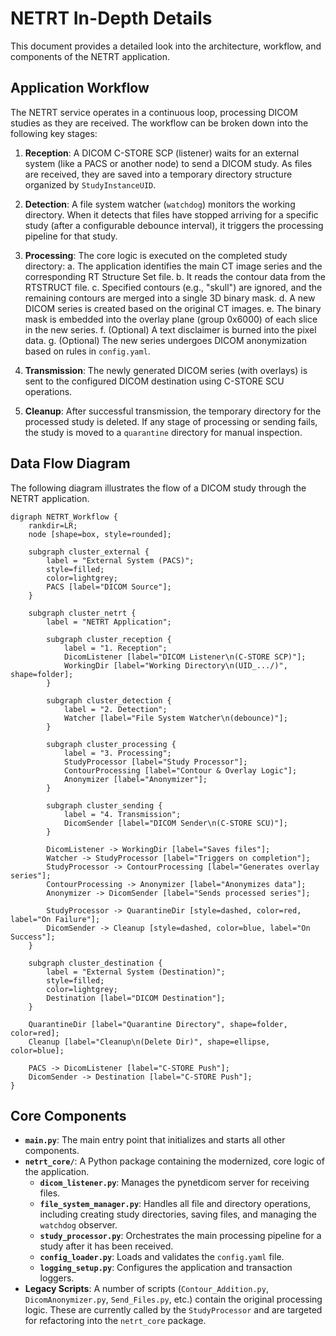 # NETRT In-Depth Details

This document provides a detailed look into the architecture, workflow, and components of the NETRT application.

## Application Workflow

The NETRT service operates in a continuous loop, processing DICOM studies as they are received. The workflow can be broken down into the following key stages:

1.  **Reception**: A DICOM C-STORE SCP (listener) waits for an external system (like a PACS or another node) to send a DICOM study. As files are received, they are saved into a temporary directory structure organized by `StudyInstanceUID`.

2.  **Detection**: A file system watcher (`watchdog`) monitors the working directory. When it detects that files have stopped arriving for a specific study (after a configurable debounce interval), it triggers the processing pipeline for that study.

3.  **Processing**: The core logic is executed on the completed study directory:
    a.  The application identifies the main CT image series and the corresponding RT Structure Set file.
    b.  It reads the contour data from the RTSTRUCT file.
    c.  Specified contours (e.g., "skull") are ignored, and the remaining contours are merged into a single 3D binary mask.
    d.  A new DICOM series is created based on the original CT images.
    e.  The binary mask is embedded into the overlay plane (group 0x6000) of each slice in the new series.
    f.  (Optional) A text disclaimer is burned into the pixel data.
    g.  (Optional) The new series undergoes DICOM anonymization based on rules in `config.yaml`.

4.  **Transmission**: The newly generated DICOM series (with overlays) is sent to the configured DICOM destination using C-STORE SCU operations.

5.  **Cleanup**: After successful transmission, the temporary directory for the processed study is deleted. If any stage of processing or sending fails, the study is moved to a `quarantine` directory for manual inspection.

## Data Flow Diagram

The following diagram illustrates the flow of a DICOM study through the NETRT application.

```graphviz
digraph NETRT_Workflow {
    rankdir=LR;
    node [shape=box, style=rounded];

    subgraph cluster_external {
        label = "External System (PACS)";
        style=filled;
        color=lightgrey;
        PACS [label="DICOM Source"];
    }

    subgraph cluster_netrt {
        label = "NETRT Application";

        subgraph cluster_reception {
            label = "1. Reception";
            DicomListener [label="DICOM Listener\n(C-STORE SCP)"];
            WorkingDir [label="Working Directory\n(UID_.../)", shape=folder];
        }

        subgraph cluster_detection {
            label = "2. Detection";
            Watcher [label="File System Watcher\n(debounce)"];
        }

        subgraph cluster_processing {
            label = "3. Processing";
            StudyProcessor [label="Study Processor"];
            ContourProcessing [label="Contour & Overlay Logic"];
            Anonymizer [label="Anonymizer"];
        }

        subgraph cluster_sending {
            label = "4. Transmission";
            DicomSender [label="DICOM Sender\n(C-STORE SCU)"];
        }

        DicomListener -> WorkingDir [label="Saves files"];
        Watcher -> StudyProcessor [label="Triggers on completion"];
        StudyProcessor -> ContourProcessing [label="Generates overlay series"];
        ContourProcessing -> Anonymizer [label="Anonymizes data"];
        Anonymizer -> DicomSender [label="Sends processed series"];
        
        StudyProcessor -> QuarantineDir [style=dashed, color=red, label="On Failure"];
        DicomSender -> Cleanup [style=dashed, color=blue, label="On Success"];
    }

    subgraph cluster_destination {
        label = "External System (Destination)";
        style=filled;
        color=lightgrey;
        Destination [label="DICOM Destination"];
    }
    
    QuarantineDir [label="Quarantine Directory", shape=folder, color=red];
    Cleanup [label="Cleanup\n(Delete Dir)", shape=ellipse, color=blue];

    PACS -> DicomListener [label="C-STORE Push"];
    DicomSender -> Destination [label="C-STORE Push"];
}
```

## Core Components

-   **`main.py`**: The main entry point that initializes and starts all other components.
-   **`netrt_core/`**: A Python package containing the modernized, core logic of the application.
    -   **`dicom_listener.py`**: Manages the pynetdicom server for receiving files.
    -   **`file_system_manager.py`**: Handles all file and directory operations, including creating study directories, saving files, and managing the `watchdog` observer.
    -   **`study_processor.py`**: Orchestrates the main processing pipeline for a study after it has been received.
    -   **`config_loader.py`**: Loads and validates the `config.yaml` file.
    -   **`logging_setup.py`**: Configures the application and transaction loggers.
-   **Legacy Scripts**: A number of scripts (`Contour_Addition.py`, `DicomAnonymizer.py`, `Send_Files.py`, etc.) contain the original processing logic. These are currently called by the `StudyProcessor` and are targeted for refactoring into the `netrt_core` package.

